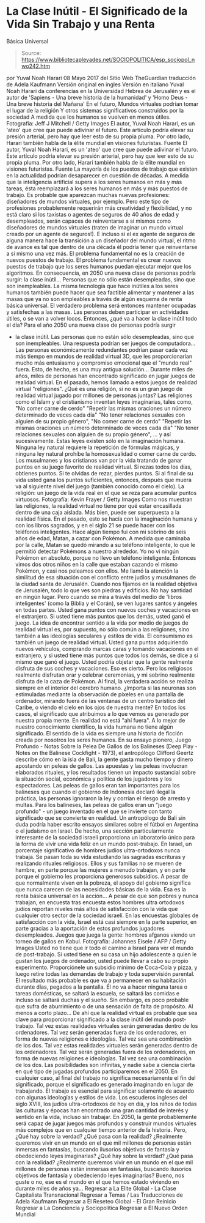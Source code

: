 # La Clase Inútil - El Significado de la Vida Sin Trabajo y una Renta 
Básica Universal

> Source: https://www.bibliotecapleyades.net/SOCIOPOLITICA/esp_sociopol_nwo242.htm

por Yuval Noah Harari 08 Mayo 2017
del Sitio Web TheGuardian
traducción de Adela Kaufmann Versión original en ingles
Versión en italiano
Yuval Noah Harari
da conferencias en la Universidad Hebrea de Jerusalén y es el autor de
'Sapiens - Una breve historia de la humanidad' y
'Homo Deus - Una breve historia del Mañana'
En el futuro,
Mundos virtuales podrían tomar el lugar de la religión
Y otros sistemas significativos construidos por la sociedad
A medida que los humanos se vuelven en menos útiles.
Fotografía: Jeff J Mitchell / Getty Images
El autor, Yuval Noah Harari, es un 'ateo' que cree que puede adivinar el futuro. Este artículo podría elevar su presión arterial, pero hay que leer esto de su propia pluma. Por otro lado, Harari también habla de la élite mundial en visiones futuristas. Fuente
El autor, Yuval Noah Harari, es un 'ateo' que cree que puede adivinar el futuro.
Este artículo podría elevar su presión arterial, pero hay que leer esto de su propia pluma.
Por otro lado, Harari también habla de la élite mundial en visiones futuristas.
Fuente
La mayoría de los puestos de trabajo que existen en la actualidad podrían desaparecer en cuestión de décadas.
A medida que la inteligencia artificial supera a los seres humanos en más y más tareas, ésta reemplazará a los seres humanos en más y más puestos de trabajo. Es probable que aparezcan muchas nuevas profesiones: diseñadores de mundos virtuales, por ejemplo.
Pero este tipo de profesiones probablemente requerirán más creatividad y flexibilidad, y no está claro si los taxistas o agentes de seguros de 40 años de edad y desempleados, serán capaces de reinventarse a sí mismos como diseñadores de mundos virtuales (traten de imaginar un mundo virtual creado por un agente de seguros!).
E incluso si el ex agente de seguros de alguna manera hace la transición a un diseñador del mundo virtual, el ritmo de avance es tal que dentro de una década él podría tener que reinventarse a sí mismo una vez más.
El problema fundamental no es la creación de nuevos puestos de trabajo. El problema fundamental es crear nuevos puestos de trabajo que los seres humanos puedan ejecutar mejor que los algoritmos.
En consecuencia, en 2050 una nueva clase de personas podría surgir:
la clase inútil...
Personas que no sólo están desempleadas, sino que son inempleables.
La misma tecnología que hace inútiles a los seres humanos también puede hacer que sea factible alimentar y mantener a las masas que ya no son empleables a través de algún esquema de renta básica universal.
El verdadero problema será entonces mantener ocupadas y satisfechas a las masas. Las personas deben participar en actividades útiles, o se van a volver locos.
Entonces, ¿qué va a hacer la clase inútil todo el día?
Para el año 2050
una nueva clase de personas podría surgir
- la clase inútil.
Las personas que no están sólo desempleadas,
sino que son inempleables.
Una respuesta podrían ser juegos de computadora...
Las personas económicamente redundantes podrían pasar cada vez más tiempo en mundos de realidad virtual 3D, que les proporcionarían mucho más entusiasmo y compromiso emocional que el "mundo real" fuera.
Esto, de hecho, es una muy antigua solución...
Durante miles de años, miles de personas han encontrado significado en jugar juegos de realidad virtual. En el pasado, hemos llamado a estos juegos de realidad virtual "religiones".
¿Qué es una religión, si no es un gran juego de realidad virtual jugado por millones de personas juntas?
Las religiones como el Islam y el cristianismo inventan leyes imaginarias, tales como,
"No comer carne de cerdo" "Repetir las mismas oraciones un número determinado de veces cada día" "No tener relaciones sexuales con alguien de su propio género",
"No comer carne de cerdo"
"Repetir las mismas oraciones un número determinado de veces cada día"
"No tener relaciones sexuales con alguien de su propio género",
... y así sucesivamente.
Estas leyes existen sólo en la imaginación humana. Ninguna ley natural requiere la repetición de fórmulas mágicas, y ninguna ley natural prohíbe la homosexualidad o comer carne de cerdo.
Los musulmanes y los cristianos van por la vida tratando de ganar puntos en su juego favorito de realidad virtual. Si rezas todos los días, obtienes puntos. Si te olvidas de rezar, pierdes puntos.
Si al final de su vida usted gana los puntos suficientes, entonces, después que muera va al siguiente nivel del juego (también conocido como el cielo).
La religión: un juego de la vida real en el que se reza para acumular puntos virtuosos. Fotografía: Kevin Frayer / Getty Images
Como nos muestran las religiones, la realidad virtual no tiene por qué estar encasillada dentro de una caja aislada. Más bien, puede ser superpuesta a la realidad física.
En el pasado, esto se hacía con la imaginación humana y con los libros sagrados, y en el siglo 21 se puede hacer con los teléfonos inteligentes.
Hace algún tiempo fui con mi sobrino de seis años de edad, Matan, a cazar con Pokémon.
A medida que caminaba por la calle, Matan se quedó mirando a su teléfono inteligente, lo que le permitió detectar Pokémons a nuestro alrededor. Yo no vi ningún Pokémon en absoluto, porque no llevo un teléfono inteligente.
Entonces vimos dos otros niños en la calle que estaban cazando el mismo Pokémon, y casi nos peleamos con ellos.
Me llamó la atención la similitud de esa situación con el conflicto entre judíos y musulmanes de la ciudad santa de Jerusalén. Cuando nos fijamos en la realidad objetiva de Jerusalén, todo lo que ves son piedras y edificios. No hay santidad en ningún lugar.
Pero cuando se mira a través del medio de 'libros inteligentes' (como la Biblia y el Corán), se ven lugares santos y ángeles en todas partes.
Usted gana puntos con nuevos coches y vacaciones en el extranjero. Si usted tiene más puntos que los demás, usted ganó el juego.
La idea de encontrar sentido a la vida por medio de juegos de realidad virtual es, por supuesto, no sólo común a las religiones, sino también a las ideologías seculares y estilos de vida.
El consumismo es también un juego de realidad virtual. Usted gana puntos adquiriendo nuevos vehículos, comprando marcas caras y tomando vacaciones en el extranjero, y si usted tiene más puntos que todos los demás, se dice a sí mismo que ganó el juego.
Usted podría objetar que la gente realmente disfruta de sus coches y vacaciones. Eso es cierto.
Pero los religiosos realmente disfrutan orar y celebrar ceremonias, y mi sobrino realmente disfruta de la caza de Pokémon. Al final, la verdadera acción se realiza siempre en el interior del cerebro humano.
¿Importa si las neuronas son estimuladas mediante la observación de píxeles en una pantalla de ordenador, mirando fuera de las ventanas de un centro turístico del Caribe, o viendo el cielo en los ojos de nuestra mente?
En todos los casos, el significado que atribuimos a lo que vemos es generado por nuestra propia mente. En realidad no está "ahí fuera". A lo mejor de nuestro conocimiento científico, la vida humana no tiene algún significado.
El sentido de la vida es siempre una historia de ficción creada por nosotros los seres humanos.
En su ensayo pionero, Juego Profundo - Notas Sobre la Pelea De Gallos de los Balineses (Deep Play - Notes on the Balinese Cockfight - 1973), el antropólogo Clifford Geertz describe cómo en la isla de Bali, la gente gasta mucho tiempo y dinero apostando en peleas de gallos.
Las apuestas y las peleas involucran elaborados rituales, y los resultados tienen un impacto sustancial sobre la situación social, económica y política de los jugadores y los espectadores.
Las peleas de gallos eran tan importantes para los balineses que cuando el gobierno de Indonesia declaró ilegal la práctica, las personas ignoraron la ley y corrían el riesgo de arresto y multas. Para los balineses, las peleas de gallos eran un "juego profundo" - un juego inventado en el que se invierte con tanto significado que se convierte en realidad.
Un antropólogo de Bali sin duda podría haber escrito ensayos similares sobre el fútbol en Argentina o el judaísmo en Israel.
De hecho, una sección particularmente interesante de la sociedad israelí proporciona un laboratorio único para la forma de vivir una vida feliz en un mundo post-trabajo. En Israel, un porcentaje significativo de hombres judíos ultra-ortodoxos nunca trabaja.
Se pasan toda su vida estudiando las sagradas escrituras y realizando rituales religiosos. Ellos y sus familias no se mueren de hambre, en parte porque las mujeres a menudo trabajan, y en parte porque el gobierno les proporciona generosos subsidios.
A pesar de que normalmente viven en la pobreza, el apoyo del gobierno significa que nunca carecen de las necesidades básicas de la vida.
Esa es la renta básica universal en la acción...
A pesar de que son pobres y nunca trabajan, en encuesta tras encuesta estos hombres ultra ortodoxos judíos reportan niveles más altos de satisfacción con la vida que cualquier otro sector de la sociedad israelí.
En las encuestas globales de satisfacción con la vida, Israel está casi siempre en la parte superior, en parte gracias a la aportación de estos profundos jugadores desempleados.
Juegos que juega la gente: hombres afganos viendo un torneo de gallos en Kabul. Fotografía: Johannes Eisele / AFP / Getty Images
Usted no tiene que ir todo el camino a Israel para ver el mundo de post-trabajo.
Si usted tiene en su casa un hijo adolescente a quien le gustan los juegos de ordenador, usted puede llevar a cabo su propio experimento. Proporciónele un subsidio mínimo de Coca-Cola y pizza, y luego retire todas las demandas de trabajo y toda supervisión parental.
El resultado más probable es que va a permanecer en su habitación durante días, pegados a la pantalla. Él no va a hacer ninguna tarea o tareas domésticas, se saltará la escuela, se saltará las comidas e incluso se saltará duchas y el sueño.
Sin embargo, es poco probable que sufra de aburrimiento o de una sensación de falta de propósito. Al menos a corto plazo...
De ahí que la realidad virtual es probable que sea clave para proporcionar significado a la clase inútil del mundo post-trabajo.
Tal vez estas realidades virtuales serán generadas dentro de los ordenadores. Tal vez serán generadas fuera de los ordenadores, en forma de nuevas religiones e ideologías. Tal vez sea una combinación de los dos.
Tal vez estas realidades virtuales serán generadas dentro de los ordenadores.
Tal vez serán generadas fuera de los ordenadores, en forma de nuevas religiones e ideologías.
Tal vez sea una combinación de los dos.
Las posibilidades son infinitas, y nadie sabe a ciencia cierta en qué tipo de jugadas profundos participaremos en el 2050.
En cualquier caso, al final del trabajo no significa necesariamente el fin del significado, porque el significado es generado imaginando en lugar de trabajando. El trabajo es esencial para significar solamente de acuerdo con algunas ideologías y estilos de vida.
Los escuderos ingleses del siglo XVIII, los judíos ultra-ortodoxos de hoy en día, y los niños de todas las culturas y épocas han encontrado una gran cantidad de interés y sentido en la vida, incluso sin trabajar.
En 2050, la gente probablemente será capaz de jugar juegos más profundos y construir mundos virtuales más complejos que en cualquier tiempo anterior de la historia.
Pero,
¿Qué hay sobre la verdad? ¿Qué pasa con la realidad? ¿Realmente queremos vivir en un mundo en el que mil millones de personas están inmersas en fantasías, buscando ilusorios objetivos de fantasía y obedeciendo leyes imaginarias?
¿Qué hay sobre la verdad?
¿Qué pasa con la realidad?
¿Realmente queremos vivir en un mundo en el que mil millones de personas están inmersas en fantasías, buscando ilusorios objetivos de fantasía y obedeciendo leyes imaginarias?
Bueno, nos guste o no, ese es el mundo en el que hemos estado viviendo en durante miles de años ya...
Regresar a La Elite Global - La Clase Capitalista Transnacional
Regresar a Temas / Las Traducciones de Adela Kaufmann
Regresar a El Reseteo Global - El Gran Reinicio
Regresar a La Conciencia y Sociopolítica
Regresar a El Nuevo Orden Mundial
